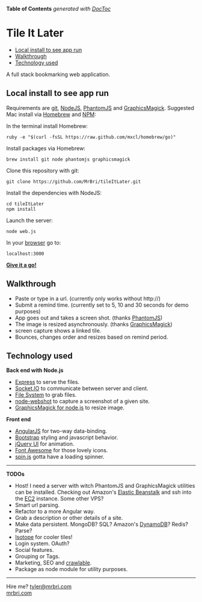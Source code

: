 **Table of Contents**  *generated with [DocToc](http://doctoc.herokuapp.com/)*


Tile It Later
=============
- [Local install to see app run](#local-install-to-see-app-run)
- [Walkthrough](#walkthrough)
- [Technology used](#technology-used)

A full stack bookmarking web application.  

Local install to see app run
-----------------------------
Requirements are [git](http://git-scm.com/), [NodeJS](http:/nodejs.org), [PhantomJS](http://phantomjs.org) and [GraphicsMagick](http://www.graphicsmagick). Suggested Mac install via [Homebrew](http://mxcl.github.com/homebrew/) and [NPM](https://npmjs.org/):  

In the terminal install Homebrew:

    ruby -e "$(curl -fsSL https://raw.github.com/mxcl/homebrew/go)"

Install packages via Homebrew:

    brew install git node phantomjs graphicsmagick

Clone this repository with git:  

    git clone https://github.com/MrBri/tileItLater.git

Install the dependencies with NodeJS:  

    cd tileItLater 
    npm install

Launch the server:  

    node web.js

In your [browser](http://www.google.com/chrome/) go to:  

    localhost:3000
**[Give it a go!](localhost:3000)**


Walkthrough
-----------
* Paste or type in a url. (currently only works without http://)
* Submit a remind time. (currently set to 5, 10 and 30 seconds for demo purposes)
* App goes out and takes a screen shot. (thanks [PhantomJS](http://phantomjs.org))
* The image is resized asynchronously. (thanks [GraphicsMagick](http://www.graphicsmagick))
* screen capture shows a linked tile.
* Bounces, changes order and resizes based on remind period.

Technology used
---------------
**Back end with Node.js**
* [Express](http://expressjs.com) to serve the files.
* [Socket.IO](http://socket.io/) to communicate between server and client.
* [File System](http://nodejs.org/api/fs.html#fs_file_system) to grab files.
* [node-webshot](https://github.com/brenden/node-webshot) to capture a screenshot of a given site.
* [GraphicsMagick for node.js](http://aheckmann.github.com/gm/) to resize image.

**Front end**
* [AngularJS](http://angularjs.org/) for two-way data-binding.
* [Bootstrap](http://twitter.github.com/bootstrap/) styling and javascript behavior.
* [jQuery UI](http://jqueryui.com/) for animation.
* [Font Awesome](http://fortawesome.github.com/Font-Awesome/) for those lovely icons.
* [spin.js](http://fgnass.github.com/spin.js/) gotta have a loading spinner.

----

**TODOs**
* Host! I need a server with witch PhantomJS and GraphicsMagick utilities can be installed. Checking out Amazon's [Elastic Beanstalk](http://aws.amazon.com/elasticbeanstalk/) and ssh into the [EC2](http://aws.amazon.com/ec2/) instance. Some other VPS?
* Smart url parsing.
* Refactor to a more Angular way.
* Grab a description or other details of a site.
* Make data persistent. MongoDB? SQL? Amazon's [DynamoDB](http://aws.amazon.com/dynamodb/)? Redis? Parse?
* [Isotope](http://isotope.metafizzy.co/) for cooler tiles!
* Login system. OAuth?
* Social features.
* Grouping or Tags.
* Marketing, SEO and [crawlable](https://developers.google.com/webmasters/ajax-crawling/docs/getting-started).
* Package as node module for utility purposes.

----

Hire me? tyler@mrbri.com  
[mrbri.com](http://mrbri.com)